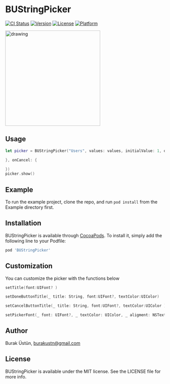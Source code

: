 # BUStringPicker

[![CI Status](https://img.shields.io/travis/burakustn/BUStringPicker.svg?style=flat)](https://travis-ci.org/burakustn/BUStringPicker)
[![Version](https://img.shields.io/cocoapods/v/BUStringPicker.svg?style=flat)](https://cocoapods.org/pods/BUStringPicker)
[![License](https://img.shields.io/cocoapods/l/BUStringPicker.svg?style=flat)](https://cocoapods.org/pods/BUStringPicker)
[![Platform](https://img.shields.io/cocoapods/p/BUStringPicker.svg?style=flat)](https://cocoapods.org/pods/BUStringPicker)


<img src="https://ustun.co/assets/images/BUStringPicker.png" alt="drawing" width="300"/>

## Usage
```swift
let picker = BUStringPicker("Users", values: values, initialValue: 1, onSuccess: { (row, value) in

}, onCancel: {

})
picker.show()
```

## Example

To run the example project, clone the repo, and run `pod install` from the Example directory first.

## Installation

BUStringPicker is available through [CocoaPods](https://cocoapods.org). To install
it, simply add the following line to your Podfile:

```ruby
pod 'BUStringPicker'
```
## Customization

You can customize the picker with the functions below
```swift
setTitle(font:UIFont? ) 
```
```swift
setDoneButtonTitle(_ title: String, font:UIFont?, textColor:UIColor) 
```
```swift
setCancelButtonTitle(_ title: String, font:UIFont?, textColor:UIColor ) 
```
```swift
setPickerFont(_ font: UIFont?, _ textColor: UIColor, _ aligment: NSTextAlignment) 
```

## Author

Burak Üstün, burakustn@gmail.com

## License

BUStringPicker is available under the MIT license. See the LICENSE file for more info.
